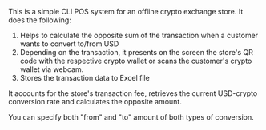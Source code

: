 This is a simple CLI POS system for an offline crypto exchange store. It does the following:
1. Helps to calculate the opposite sum of the transaction when a customer wants to convert to/from USD
2. Depending on the transaction, it presents on the screen the store's QR code with the respective crypto wallet or scans the customer's crypto wallet via webcam.
3. Stores the transaction data to Excel file

It accounts for the store's transaction fee, retrieves the current USD-crypto conversion rate and calculates the opposite amount.

You can specify both "from" and "to" amount of both types of conversion.
